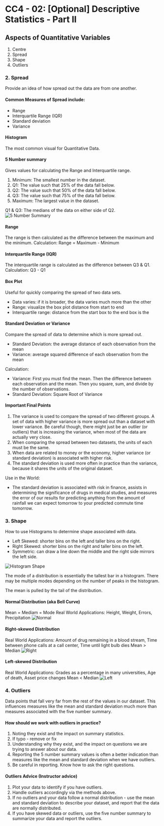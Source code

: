 # CC4 - 02: [Optional] Descriptive Statistics - Part II

## Aspects of Quantitative Variables
1. Centre
2. Spread
3. Shape
4. Outliers

### 2. Spread
Provide an idea of how spread out the data are from one another.

#### Common Measures of Spread include:
- Range
- Interquartile Range (IQR)
- Standard deviation
- Variance

#### Histogram
The most common visual for Quantitative Data.

#### 5 Number summary
Gives values for calculating the Range and Interquartile range.
1. Minimum: The smallest number in the dataset.
2. Q1: The value such that 25% of the data fall below.
3. Q2: The value such that 50% of the data fall below.
4. Q3: The value such that 75% of the data fall below.
5. Maximum: The largest value in the dataset.

Q1 & Q3: The medians of the data on either side of Q2.
![5 Number Summary](Screenshots/05.png "5 Number Summary")

#### Range
The range is then calculated as the difference between the maximum and the minimum.
Calculation: Range = Maximum - Minimum

#### Interquartile Range (IQR)
The interquartile range is calculated as the difference between Q3 & Q1.
Calculation: Q3 - Q1

#### Box Plot
Useful for quickly comparing the spread of two data sets.
- Data varies: if it is broader, the data varies much more than the other
- Range: visualize the box plot distance from start to end
- Interquartile range: distance from the start box to the end box is the

#### Standard Deviation or Variance
Compare the spread of data to determine which is more spread out.
- Standard Deviation: the average distance of each observation from the mean
- Variance: average squared difference of each observation from the mean

Calculation:
- Variance: First you must find the mean. Then the difference between each observation and the mean. Then you square, sum, and divide by the number of observations.
- Standard Deviation: Square Root of Variance

#### Important Final Points
1. The variance is used to compare the spread of two different groups. A set of data with higher variance is more spread out than a dataset with lower variance. Be careful though, there might just be an outlier (or outliers) that is increasing the variance, when most of the data are actually very close.
2. When comparing the spread between two datasets, the units of each must be the same.
3. When data are related to money or the economy, higher variance (or standard deviation) is associated with higher risk.
4. The standard deviation is used more often in practice than the variance, because it shares the units of the original dataset.

Use in the World:
- The standard deviation is associated with risk in finance, assists in determining the significance of drugs in medical studies, and measures the error of our results for predicting anything from the amount of rainfall we can expect tomorrow to your predicted commute time tomorrow.

### 3. Shape
How to use Histograms to determine shape associated with data.
- Left Skewed: shorter bins on the left and taller bins on the right.
- Right Skewed: shorter bins on the right and taller bins on the left.
- Symmetric: can draw a line down the middle and the right side mirrors the left side.

![Histogram Shape](Screenshots/01.png "Histogram Shape")

The mode of a distribution is essentially the tallest bar in a histogram. There may be multiple modes depending on the number of peaks in the histogram.

The mean is pulled by the tail of the distribution.

#### Normal Distribution (aka Bell Curve)
Mean = Mediam = Mode
Real World Applications: Height, Weight, Errors, Precipitation
![Normal](Screenshots/02.png "Normal")

#### Right-skewed Distribution
Real World Applications: Amount of drug remaining in a blood stream, Time between phone calls at a call center, Time until light bulb dies
Mean > Median
![Right](Screenshots/03.png "Right")

#### Left-skewed Distribution
Real World Applications: Grades as a percentage in many universities, Age of death, Asset price changes
Mean < Median
![Left](Screenshots/04.png "left")

### 4. Outliers
Data points that fall very far from the rest of the values in our dataset. This influences measures like the mean and standard deviation much more than measures associated with the five number summary.

#### How should we work with outliers in practice?
1. Noting they exist and the impact on summary statistics.
2. If typo - remove or fix
3. Understanding why they exist, and the impact on questions we are trying to answer about our data.
4. Reporting the 5 number summary values is often a better indication than measures like the mean and standard deviation when we have outliers.
5. Be careful in reporting. Know how to ask the right questions.

#### Outliers Advice (Instructor advice)
1. Plot your data to identify if you have outliers.
2. Handle outliers accordingly via the methods above.
3. If no outliers and your data follow a normal distribution - use the mean and standard deviation to describe your dataset, and report that the data are normally distributed.
4. If you have skewed data or outliers, use the five number summary to summarize your data and report the outliers.
